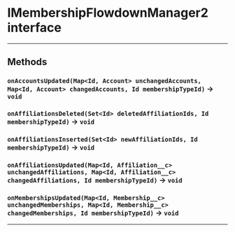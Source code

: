 # IMembershipFlowdownManager2 interface
---
## Methods
### `onAccountsUpdated(Map<Id, Account> unchangedAccounts, Map<Id, Account> changedAccounts, Id membershipTypeId)` → `void`
### `onAffiliationsDeleted(Set<Id> deletedAffiliationIds, Id membershipTypeId)` → `void`
### `onAffiliationsInserted(Set<Id> newAffiliationIds, Id membershipTypeId)` → `void`
### `onAffiliationsUpdated(Map<Id, Affiliation__c> unchangedAffiliations, Map<Id, Affiliation__c> changedAffiliations, Id membershipTypeId)` → `void`
### `onMembershipsUpdated(Map<Id, Membership__c> unchangedMemberships, Map<Id, Membership__c> changedMemberships, Id membershipTypeId)` → `void`
---
